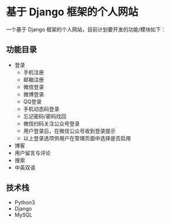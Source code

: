# 基于 Django 框架的个人网站

一个基于 Django 框架的个人网站，目前计划要开发的功能/模块如下：

## 功能目录
- 登录
  - 手机注册
  - 邮箱注册
  - 微信登录
  - 微博登录
  - QQ登录
  - 手机动态码登录
  - 忘记密码/密码找回
  - 微信扫码关注公众号登录
  - 用户登录后，在微信公众号收到登录提示
  - 以上登录选项供用户在管理页面中选择是否启用
- 博客
- 用户留言与评论
- 搜索
- 中英双语

## 技术栈
- Python3
- Django
- MySQL
